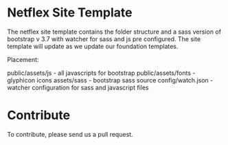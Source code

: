 # Netflex Site Template
The netflex site template contains the folder structure and a sass version of bootstrap v 3.7 with watcher for sass and js pre configured. The site template will update as we update our foundation templates.

Placement:

public/assets/js - all javascripts for bootstrap
public/assets/fonts - glyphicon icons
assets/sass - bootstrap sass source
config/watch.json - watcher configuration for sass and javascript files

# Contribute
To contribute, please send us a pull request.

